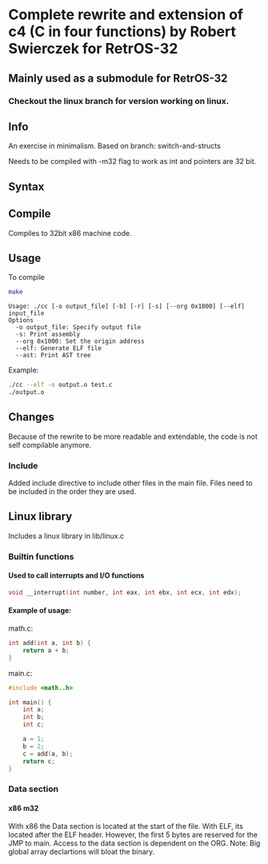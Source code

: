# Complete rewrite and extension of c4 (C in four functions) by Robert Swierczek for RetrOS-32

## Mainly used as a submodule for RetrOS-32
### Checkout the linux branch for version working on linux.

## Info
An exercise in minimalism.
Based on branch: switch-and-structs

Needs to be compiled with -m32 flag to work as int and pointers are 32 bit.

## Syntax


## Compile

Compiles to 32bit x86 machine code. 

## Usage
To compile 
```bash
make
```

```
Usage: ./cc [-o output_file] [-b] [-r] [-s] [--org 0x1000] [--elf] input_file
Options
  -o output_file: Specify output file
  -s: Print assembly
  --org 0x1000: Set the origin address
  --elf: Generate ELF file
  --ast: Print AST tree
```

Example:

```bash
./cc --elf -o output.o test.c
./output.o
```

## Changes
Because of the rewrite to be more readable and extendable, the code is not self compilable anymore.

### Include
Added include directive to include other files in the main file.
Files need to be included in the order they are used.

## Linux library
Includes a linux library in lib/linux.c

### Builtin functions

#### Used to call interrupts and I/O functions
```c
void __interrupt(int number, int eax, int ebx, int ecx, int edx);
```

#### Example of usage:

math.c:
```c
int add(int a, int b) {
    return a + b;
}
```

main.c:
```c
#include <math..h>

int main() {
    int a;
    int b;
    int c;

    a = 1;
    b = 2;
    c = add(a, b);
    return c;
}
```

### Data section

#### x86 m32
With x86 the Data section is located at the start of the file.
With ELF, its located after the ELF header.
However, the first 5 bytes are reserved for the JMP to main.
Access to the data section is dependent on the ORG. Note: Big global array declartions will bloat the binary.